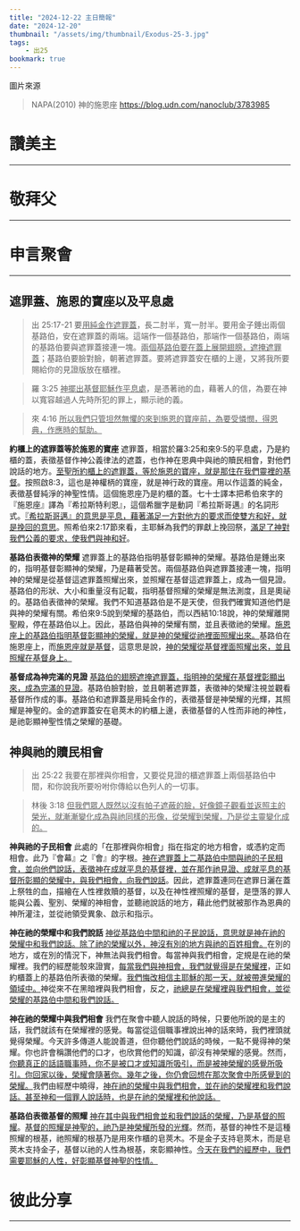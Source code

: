 ```yaml
---
title: "2024-12-22 主日簡報"
date: "2024-12-20"
thumbnail: "/assets/img/thumbnail/Exodus-25-3.jpg"
tags:
    - 出25
bookmark: true
---
```


圖片來源
> NAPA(2010) 神的施恩座 https://blog.udn.com/nanoclub/3783985

# 讚美主
___


# 敬拜父
___


# 申言聚會
___

## 遮罪蓋、施恩的寶座以及平息處

> 出 25:17-21 要<u>用純金</u><u>作遮罪蓋</u>，長二肘半，寬一肘半。要用金子錘出兩個基路伯，安在遮罪蓋的兩端。這端作一個基路伯，那端作一個基路伯，兩端的基路伯要與遮罪蓋接連一塊。<u>兩個基路伯要在蓋上展開翅膀，遮掩遮罪蓋</u>；基路伯要臉對臉，朝著遮罪蓋。要將遮罪蓋安在櫃的上邊，又將我所要賜給你的見證版放在櫃裡。

> 羅 3:25 <u>神擺出</u><u>基督耶穌作平息處</u>，是憑著祂的血，藉著人的信，為要在神以寬容越過人先時所犯的罪上，顯示祂的義。

> 來 4:16 <u>所以我們只管坦然無懼的來到施恩的寶座前，為要受憐憫，得恩典，作應時的幫助。</u>

**約櫃上的遮罪蓋等於施恩的寶座** 遮罪蓋，相當於羅3:25和來9:5的平息處，乃是約櫃的蓋，表徵基督作神公義律法的遮蓋，也作神在恩典中與祂的贖民相會，對他們說話的地方。<u>至聖所約櫃上的遮罪蓋，等於施恩的寶座，就是那住在我們靈</u><u>裡</u><u>的基督</u>。按照啟8:3，這也是神權柄的寶座，就是神行政的寶座。用以作這蓋的純金，表徵基督純淨的神聖性情。這個施恩座乃是約櫃的蓋。七十士譯本把希伯來字的『施恩座』譯為『希拉斯特利恩』，這個希臘字是動詞『希拉斯哥邁』的名詞形式。<u>『希拉斯哥邁』的意思是平息，藉著滿足一方對他方的要求而使雙方和好，就是挽回的意思</u>。照希伯來2:17節來看，主耶穌為我們的罪獻上挽回祭，<u>滿足了神對我們公義的要求，使我們與神和好</u>。

**基路伯表徵神的榮耀** 遮罪蓋上的基路伯指明基督彰顯神的榮耀。基路伯是錘出來的，指明基督彰顯神的榮耀，乃是藉著受苦。兩個基路伯與遮罪蓋接連一塊，指明神的榮耀是從基督這遮罪蓋照耀出來，並照耀在基督這遮罪蓋上，成為一個見證。基路伯的形狀、大小和重量沒有記載，指明基督照耀的榮耀是無法測度，且是奧祕的。基路伯表徵神的榮耀。我們不知道基路伯是不是天使，但我們確實知道他們是與神的榮耀有關。希伯來9:5說到榮耀的基路伯，而以西結10:18說，神的榮耀離開聖殿，停在基路伯以上。因此，基路伯與神的榮耀有關，並且表徵祂的榮耀。<u>施恩座上的基路伯指明基督彰顯神的榮耀，就是神的榮耀從祂</u><u>裡</u><u>面照耀出來。</u>基路伯在施恩座上，而<u>施恩座就是基督</u>，這意思是說，<u>神的榮耀從基督</u><u>裡</u><u>面照耀出來，並且照耀在基督身上。</u>

**基督成為神完滿的見證** <u>基路伯的翅膀遮掩遮罪蓋，指明神的榮耀在基督</u><u>裡</u><u>彰顯出來，成為完滿的見證</u>。基路伯臉對臉，並且朝著遮罪蓋，表徵神的榮耀注視並觀看基督所作成的事。基路伯和遮罪蓋是用純金作的，表徵基督是神榮耀的光輝，其照耀是神聖的。金的遮罪蓋安在皂莢木的約櫃上邊，表徵基督的人性而非祂的神性，是祂彰顯神聖性情之榮耀的基礎。

## 神與祂的贖民相會

> 出 25:22  我要在那裡與你相會，又要從見證的櫃遮罪蓋上兩個基路伯中間，和你說我所要吩咐你傳給以色列人的一切事。

> 林後 3:18 <u>但我們眾人既然以沒有帕子遮蔽的臉，好像鏡子觀看並</u><u>返照主的</u><u>榮光，就漸漸變化成為與</u><u>祂</u><u>同樣的形像，從榮耀到榮耀，乃是</u><u>從主靈變化</u><u>成的。</u>

**神與祂的子民相會** 此處的「在那裡與你相會」指在指定的地方相會，或憑約定而相會。此乃『會幕』之『會』的字根。<u>神在遮罪蓋上二基路伯中間與祂的子民相會，並向他們說話，表徵神在成就平息的基督</u><u>裡</u><u>，並在那作祂見證、成就平息的基督所彰顯的榮耀中，與我們相會，向我們說話</u>。因此，遮罪蓋連同在遮罪日灑在蓋上祭牲的血，描繪在人性裡救贖的基督，以及在神性裡照耀的基督，是墮落的罪人能與公義、聖別、榮耀的神相會，並聽祂說話的地方，藉此他們就被那作為恩典的神所灌注，並從祂領受異象、啟示和指示。

**神在祂的榮耀中和我們說話** <u>神從基路伯中間和祂的子民說話，意思就是神在祂的榮耀中和我們說話。除了祂的榮耀以外，神沒有別的地方與祂的百姓相會。</u>在別的地方，或在別的情況下，神無法與我們相會。每當神與我們相會，定規是在祂的榮耀裡。我們的經歷能彀來證實，<u>每當我們與神相會，我們就覺得是在榮耀</u><u>裡</u>，正如約櫃蓋上的基路伯所表徵的榮耀。<u>我們悔改相信主耶穌的那一天，就被帶進榮耀的領域中。</u>神從來不在黑暗裡與我們相會，反之，<u>祂總是在榮耀</u><u>裡</u><u>與我們相會，並從榮耀的基路伯中間和我們說話。</u>

**神在祂的榮耀中與我們相會** 我們在聚會中聽人說話的時候，只要他所說的是主的話，我們就該有在榮耀裡的感覺。每當從這個職事裡說出神的話來時，我們裡頭就覺得榮耀。今天許多傳道人能說善道，但你聽他們說話的時候，一點不覺得神的榮耀。你也許會稱讚他們的口才，也欣賞他們的知識，卻沒有神榮耀的感覺。然而，<u>你聽真正的話語職事時，你不是被口才或知識所吸引，而是被神榮耀的感覺所吸引。你回家以後，榮耀會隨著你。幾年之後，你仍會回想在那次聚會中所感覺到的榮耀。</u>我們由經歷中曉得，<u>神在祂的榮耀中與我們相會，並在祂的榮耀</u><u>裡</u><u>和我們說話。甚至神和一個罪人說話時，也是在祂的榮耀</u><u>裡</u><u>和他說話。</u>

**基路伯表徵基督的照耀** <u>神在其中與我們相會並和我們說話的榮耀，乃是基督的照耀</u>。<u>基督的照耀是神聖的，祂乃是神榮耀所發的光輝</u>。然而，基督的神性不是這種照耀的根基，祂照耀的根基乃是用來作櫃的皂莢木。不是金子支持皂莢木，而是皂莢木支持金子，基督以祂的人性為根基，來彰顯神性。<u>今天在我們的經歷中，我們需要耶穌的人性，好彰顯基督神聖的性情。</u>

# 彼此分享
___

